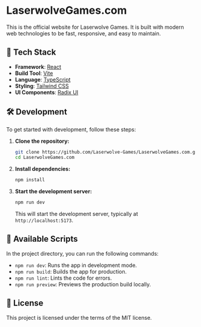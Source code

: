 # LaserwolveGames.com

This is the official website for Laserwolve Games. It is built with modern web technologies to be fast, responsive, and easy to maintain.

## 🚀 Tech Stack

*   **Framework**: [React](https://react.dev/)
*   **Build Tool**: [Vite](https://vitejs.dev/)
*   **Language**: [TypeScript](https://www.typescriptlang.org/)
*   **Styling**: [Tailwind CSS](https://tailwindcss.com/)
*   **UI Components**: [Radix UI](https://www.radix-ui.com/)

## 🛠️ Development

To get started with development, follow these steps:

1.  **Clone the repository:**
    ```bash
    git clone https://github.com/Laserwolve-Games/LaserwolveGames.com.git
    cd LaserwolveGames.com
    ```

2.  **Install dependencies:**
    ```bash
    npm install
    ```

3.  **Start the development server:**
    ```bash
    npm run dev
    ```
    This will start the development server, typically at `http://localhost:5173`.

## 📜 Available Scripts

In the project directory, you can run the following commands:

*   `npm run dev`: Runs the app in development mode.
*   `npm run build`: Builds the app for production.
*   `npm run lint`: Lints the code for errors.
*   `npm run preview`: Previews the production build locally.

## 📄 License

This project is licensed under the terms of the MIT license.
